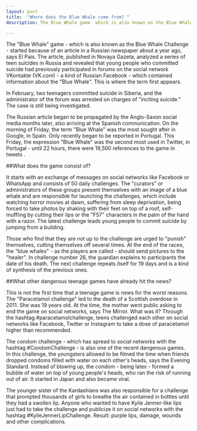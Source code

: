 ```yaml
---
layout: post
title:  "Where does the Blue Whale come from? "
description: The Blue Whale game  which is also known as the Blue Whale Challenge  started because of an article in a ..

---
```


The "Blue Whale" game - which is also known as the Blue Whale Challenge - started because of an article in a Russian newspaper about a year ago, says El Pais. The article, published in Novaya Gazeta, analyzed a series of teen suicides in Russia and revealed that young people who committed suicide had previously participated in forums on the social network VKontakte (VK.com) - a kind of Russian Facebook - which contained information about the "Blue Whale". This is where the term first appears.

In February, two teenagers committed suicide in Siberia, and the administrator of the forum was arrested on charges of "inciting suicide." The case is still being investigated.

The Russian article began to be propagated by the Anglo-Saxon social media months later, also arriving at the Spanish communication. On the morning of Friday, the term "Blue Whale" was the most sought after in Google, in Spain. Only recently began to be reported in Portugal. This Friday, the expression "Blue Whale" was the second most used in Twitter, in Portugal - until 22 hours, there were 19,500 references to the game in tweets .

##What does the game consist of?

It starts with an exchange of messages on social networks like Facebook or WhatsApp and consists of 50 daily challenges. The "curators" or administrators of these groups present themselves with an image of a blue whale and are responsible for launching the challenges, which include watching horror movies at dawn, suffering from sleep deprivation, being forced to take photos by shaking with their feet on top of a roof, self-muffling by cutting their lips or the "F57" characters in the palm of the hand with a razor. The latest challenge leads young people to commit suicide by jumping from a building.

Those who find that they are not up to the challenge are urged to "punish" themselves, cutting themselves off several times. At the end of the races, the "blue whales" - as the players are called - should send pictures to the "healer". In challenge number 26, the guardian explains to participants the date of his death. The next challenge repeats itself for 19 days and is a kind of synthesis of the previous ones.

##What other dangerous teenage games have already hit the news?

This is not the first time that a teenage game is news for the worst reasons. The "Paracetamol challenge" led to the death of a Scottish overdose in 2011. She was 19 years old. At the time, the mother went public asking to end the game on social networks, says The Mirror. What was it? Through the hashtag #paracetamolchallenge, teens challenged each other on social networks like Facebook, Twitter or Instagram to take a dose of paracetamol higher than recommended.

The condom challenge - which has spread to social networks with the hashtag #CondomChallenge - is also one of the recent dangerous games. In this challenge, the youngsters allowed to be filmed the time when friends dropped condoms filled with water on each other's heads, says the Evening Standard. Instead of blowing up, the condom - being latex - formed a bubble of water on top of young people's heads, who ran the risk of running out of air. It started in Japan and also became viral.

The younger sister of the Kardashians was also responsible for a challenge that prompted thousands of girls to breathe the air contained in bottles until they had a swollen lip. Anyone who wanted to have Kylie Jenner-like lips just had to take the challenge and publicize it on social networks with the hashtag #KylieJennerLipChallenge. Result: purple lips, damage, wounds and other complications.
